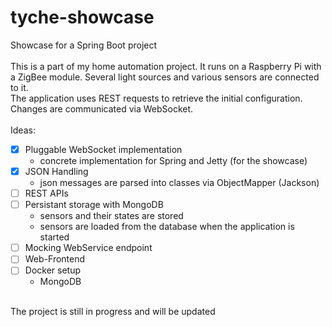 # tyche-showcase
Showcase for a Spring Boot project<br />
<br />
This is a part of my home automation project. It runs on a Raspberry Pi with a ZigBee module. Several light sources and various sensors are connected to it.<br />
The application uses REST requests to retrieve the initial configuration. Changes are communicated via WebSocket.<br />
<br />
Ideas:<br />
* [x] Pluggable WebSocket implementation
  - concrete implementation for Spring and Jetty (for the showcase)
* [x] JSON Handling
  - json messages are parsed into classes via ObjectMapper (Jackson)
* [ ] REST APIs
* [ ] Persistant storage with MongoDB
  - sensors and their states are stored
  - sensors are loaded from the database when the application is started
* [ ] Mocking WebService endpoint
* [ ] Web-Frontend
* [ ] Docker setup
  - MongoDB

<br />
The project is still in progress and will be updated
